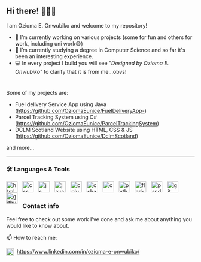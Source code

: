 ## Hi there! 👩🏽‍💻

I am Ozioma E. Onwubiko and welcome to my repository!

- 🔭 I’m currently working on various projects (some for fun and others for work, including uni work😄)
- 🌱 I’m currently studying a degree in Computer Science and so far it's been an interesting experience.
- 💻 In every project I build you will see _"Designed by Ozioma E. Onwubiko"_ to clarify that it is from me...obvs!

#
Some of my projects are:
- Fuel delivery Service App using Java (https://github.com/OziomaEunice/FuelDeliveryApp-)
- Parcel Tracking System using C# (https://github.com/OziomaEunice/ParcelTrackingSystem)
- DCLM Scotland Website using HTML, CSS & JS (https://github.com/OziomaEunice/DclmScotland)

and more...

---

### 🛠 Languages & Tools

<img align="left" alt="html" width="30px" style="padding-right:10px" src="https://cdn.jsdelivr.net/gh/devicons/devicon/icons/html5/html5-plain.svg"/>
<img align="left" alt="css" width="30px" style="padding-right:10px" src="https://cdn.jsdelivr.net/gh/devicons/devicon/icons/css3/css3-plain.svg"/>
<img align="left" alt="js" width="30px" style="padding-right:10px" src="https://cdn.jsdelivr.net/gh/devicons/devicon/icons/javascript/javascript-plain.svg"/>
<img align="left" alt="java" width="30px" style="padding-right:10px" src="https://cdn.jsdelivr.net/gh/devicons/devicon/icons/java/java-original.svg"/>
<img align="left" alt="cplusplus" width="30px" style="padding-right:10px" src="https://cdn.jsdelivr.net/gh/devicons/devicon/icons/cplusplus/cplusplus-line.svg"/>
<img align="left" alt="csharp" width="30px" style="padding-right:10px" src="https://cdn.jsdelivr.net/gh/devicons/devicon/icons/csharp/csharp-plain.svg"/>
<img align="left" alt="c" width="30px" style="padding-right:10px" src="https://cdn.jsdelivr.net/gh/devicons/devicon/icons/c/c-original.svg"/>
<img align="left" alt="python" width="30px" style="padding-right:10px" src="https://cdn.jsdelivr.net/gh/devicons/devicon/icons/python/python-plain.svg"/>
<img align="left" alt="flask" width="30px" style="padding-right:10px" src="https://cdn.jsdelivr.net/gh/devicons/devicon/icons/flask/flask-original.svg""/>
<img align="left" alt="pandas" width="30px" style="padding-right:10px" src="https://cdn.jsdelivr.net/gh/devicons/devicon/icons/pandas/pandas-original-wordmark.svg"/>
<img align="left" alt="git" width="30px" style="padding-right:10px" src="https://cdn.jsdelivr.net/gh/devicons/devicon/icons/git/git-plain.svg"/>
<img align="left" alt="github" width="30px" style="padding-right:10px" src="https://cdn.jsdelivr.net/gh/devicons/devicon/icons/github/github-original.svg"/>
<br />

#

### Contact info

Feel free to check out some work I've done and ask me about anything you would like to know about.

📫 How to reach me: 

<img align="left" alt="linkedin" width="20px" style="padding-right:5px" src="https://cdn.jsdelivr.net/gh/devicons/devicon/icons/linkedin/linkedin-plain.svg"/>https://www.linkedin.com/in/ozioma-e-onwubiko/


<!--
**OziomaEunice/OziomaEunice** is a ✨ _special_ ✨ repository because its `README.md` (this file) appears on your GitHub profile.

Here are some ideas to get you started:

- 🔭 I’m currently working on ...
- 🌱 I’m currently learning ...
- 👯 I’m looking to collaborate on ...
- 🤔 I’m looking for help with ...
- 💬 Ask me about ...
- 📫 How to reach me: ...
- 😄 Pronouns: ...
- ⚡ Fun fact: ...
-->
